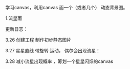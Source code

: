 学习canvas，利用canvas 画一个（或者几个） 动态背景图。

1.流星雨   



更新日志：


3.26 创建工程  制作初步静态图片

3.27  星星直线 带旋转 运动， 偶尔会出现流星！

3.28  减小流星出现概率 ，筹划一个星星闪烁的canvas
